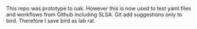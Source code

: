 This repo was prototype to oak. However this is now used to test yaml files and workflows from Github including SLSA. Git add suggestions only to bird. Therefore I save bird as lab rat.  
